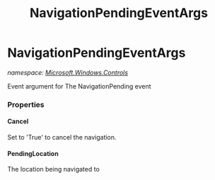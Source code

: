 ﻿---
title: NavigationPendingEventArgs
---

# NavigationPendingEventArgs
_namespace: [Microsoft.Windows.Controls](N-Microsoft.Windows.Controls.html)_

Event argument for The NavigationPending event



### Properties

#### Cancel
Set to 'True' to cancel the navigation.
#### PendingLocation
The location being navigated to

